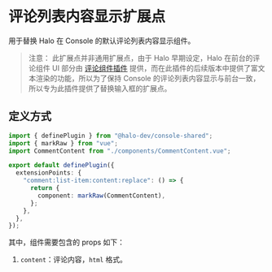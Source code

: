 # 评论列表内容显示扩展点

用于替换 Halo 在 Console 的默认评论列表内容显示组件。

> 注意：
> 此扩展点并非通用扩展点，由于 Halo 早期设定，Halo 在前台的评论组件 UI 部分由 [评论组件插件](http://github.com/halo-dev/plugin-comment-widget) 提供，而在此插件的后续版本中提供了富文本渲染的功能，所以为了保持 Console 的评论列表内容显示与前台一致，所以专为此插件提供了替换输入框的扩展点。

## 定义方式

```ts
import { definePlugin } from "@halo-dev/console-shared";
import { markRaw } from "vue";
import CommentContent from "./components/CommentContent.vue";

export default definePlugin({
  extensionPoints: {
    "comment:list-item:content:replace": () => {
      return {
        component: markRaw(CommentContent),
      };
    },
  },
});
```

其中，组件需要包含的 props 如下：

1. `content`：评论内容，`html` 格式。

